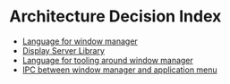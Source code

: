 # Architecture Decision Index
* [Language for window manager](adrs/language-for-wm.md)
* [Display Server Library](adrs/display-server-library.md)
* [Language for tooling around window manager](adrs/language-for-tooling-around-wm.md)
* [IPC between window manager and application menu](adrs/ipc-between-wm-and-menu.md)